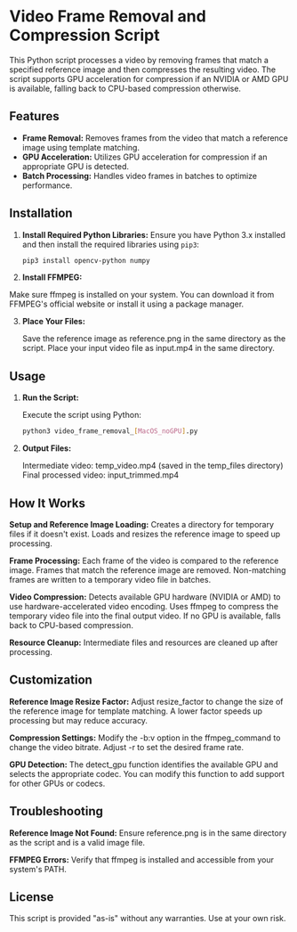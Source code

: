 # Video Frame Removal and Compression Script

This Python script processes a video by removing frames that match a specified reference image and then compresses the resulting video. The script supports GPU acceleration for compression if an NVIDIA or AMD GPU is available, falling back to CPU-based compression otherwise.

## Features

- **Frame Removal:** Removes frames from the video that match a reference image using template matching.
- **GPU Acceleration:** Utilizes GPU acceleration for compression if an appropriate GPU is detected.
- **Batch Processing:** Handles video frames in batches to optimize performance.

## Installation

1. **Install Required Python Libraries:**
   Ensure you have Python 3.x installed and then install the required libraries using `pip3`:
   ```bash
   pip3 install opencv-python numpy

2. **Install FFMPEG:**

Make sure ffmpeg is installed on your system. You can download it from FFMPEG's official website or install it using a package manager.

3. **Place Your Files:**

    Save the reference image as reference.png in the same directory as the script.
    Place your input video file as input.mp4 in the same directory.


## Usage

1. **Run the Script:**

    Execute the script using Python:

   ```bash
   python3 video_frame_removal_[MacOS_noGPU].py

2. **Output Files:**

    Intermediate video: temp_video.mp4 (saved in the temp_files directory)
    Final processed video: input_trimmed.mp4

## How It Works

**Setup and Reference Image Loading:**
Creates a directory for temporary files if it doesn't exist.
Loads and resizes the reference image to speed up processing.

**Frame Processing:**
Each frame of the video is compared to the reference image.
Frames that match the reference image are removed.
Non-matching frames are written to a temporary video file in batches.

**Video Compression:**
Detects available GPU hardware (NVIDIA or AMD) to use hardware-accelerated video encoding.
Uses ffmpeg to compress the temporary video file into the final output video.
If no GPU is available, falls back to CPU-based compression.
        
**Resource Cleanup:**
Intermediate files and resources are cleaned up after processing.

## Customization

**Reference Image Resize Factor:**
Adjust resize_factor to change the size of the reference image for template matching. A lower factor speeds up processing but may reduce accuracy.

**Compression Settings:**
Modify the -b:v option in the ffmpeg_command to change the video bitrate. Adjust -r to set the desired frame rate.

**GPU Detection:**
The detect_gpu function identifies the available GPU and selects the appropriate codec. You can modify this function to add support for other GPUs or codecs.

## Troubleshooting

**Reference Image Not Found:**
Ensure reference.png is in the same directory as the script and is a valid image file.

**FFMPEG Errors:**
Verify that ffmpeg is installed and accessible from your system's PATH.

## License
This script is provided "as-is" without any warranties. Use at your own risk.
